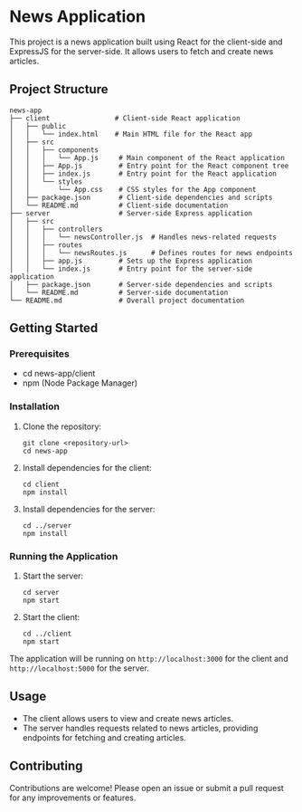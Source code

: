 # News Application

This project is a news application built using React for the client-side and ExpressJS for the server-side. It allows users to fetch and create news articles.

## Project Structure

```
news-app
├── client                # Client-side React application
│   ├── public
│   │   └── index.html    # Main HTML file for the React app
│   ├── src
│   │   ├── components
│   │   │   └── App.js     # Main component of the React application
│   │   ├── App.js         # Entry point for the React component tree
│   │   ├── index.js       # Entry point for the React application
│   │   └── styles
│   │       └── App.css    # CSS styles for the App component
│   ├── package.json       # Client-side dependencies and scripts
│   └── README.md          # Client-side documentation
├── server                 # Server-side Express application
│   ├── src
│   │   ├── controllers
│   │   │   └── newsController.js  # Handles news-related requests
│   │   ├── routes
│   │   │   └── newsRoutes.js      # Defines routes for news endpoints
│   │   ├── app.js         # Sets up the Express application
│   │   └── index.js       # Entry point for the server-side application
│   ├── package.json       # Server-side dependencies and scripts
│   └── README.md          # Server-side documentation
└── README.md              # Overall project documentation
```

## Getting Started

### Prerequisites

- cd news-app/client
- npm (Node Package Manager)

### Installation

1. Clone the repository:
   ```
   git clone <repository-url>
   cd news-app
   ```

2. Install dependencies for the client:
   ```
   cd client
   npm install
   ```

3. Install dependencies for the server:
   ```
   cd ../server
   npm install
   ```

### Running the Application

1. Start the server:
   ```
   cd server
   npm start
   ```

2. Start the client:
   ```
   cd ../client
   npm start
   ```

The application will be running on `http://localhost:3000` for the client and `http://localhost:5000` for the server.

## Usage

- The client allows users to view and create news articles.
- The server handles requests related to news articles, providing endpoints for fetching and creating articles.

## Contributing

Contributions are welcome! Please open an issue or submit a pull request for any improvements or features.